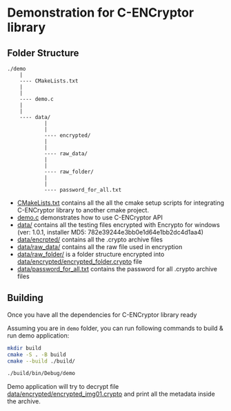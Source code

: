 
# Demonstration for C-ENCryptor library

## Folder Structure

```
./demo
    |
    ---- CMakeLists.txt
    |
    |
    ---- demo.c
    |
    |
    ---- data/
            |
            |
            ---- encrypted/
            |
            |
            ---- raw_data/
            |
            |
            ---- raw_folder/
            |
            |
            ---- password_for_all.txt
```

* [CMakeLists.txt](CMakeLists.txt) contains all the all the cmake setup scripts for integrating C-ENCryptor library to another cmake project.
* [demo.c](demo.c) demonstrates how to use C-ENCryptor API
* [data/](data/) contains all the testing files encrypted with Encrypto for windows (ver: 1.0.1, installer MD5: 782e39244e3bb0e1d64e1bb2dc4d1aa4)
* [data/encrpted/](data/encrpted/) contains all the .crypto archive files
* [data/raw_data/](data/raw_data/) contains all the raw file used in encryption
* [data/raw_folder/](data/raw_folder/) is a folder structure encrypted into [data/encrypted/encrypted_folder.crypto](data/encrypted/encrypted_folder.crypto) file
* [data/password_for_all.txt](data/password_for_all.txt) contains the password for all .crypto archive files


## Building

Once you have all the dependencies for C-ENCryptor library ready

Assuming you are in `demo` folder, you can run following commands to build & run demo application:

```sh
mkdir build
cmake -S . -B build
cmake --build ./build/

./build/bin/Debug/demo
```

Demo application will try to decrypt file [data/encrypted/encrypted_img01.crypto](data/encrypted/encrypted_img01.crypto) and print all the metadata inside the archive.

